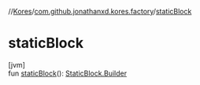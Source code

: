 //[Kores](../../index.md)/[com.github.jonathanxd.kores.factory](index.md)/[staticBlock](static-block.md)

# staticBlock

[jvm]\
fun [staticBlock](static-block.md)(): [StaticBlock.Builder](../com.github.jonathanxd.kores.base/-static-block/-builder/index.md)
